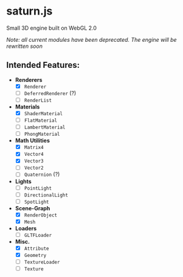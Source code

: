# saturn.js
Small 3D engine built on WebGL 2.0

*Note: all current modules have been deprecated. The engine will be rewritten soon*


## Intended Features:
* **Renderers**
  - [x] `Renderer`
  - [ ] `DeferredRenderer` (?)
  - [ ] `RenderList`

* **Materials**
  - [x] `ShaderMaterial`
  - [ ] `FlatMaterial`
  - [ ] `LambertMaterial`
  - [ ] `PhongMaterial`
  
* **Math Utilities**
  - [x] `Matrix4`
  - [x] `Vector4`
  - [x] `Vector3`
  - [ ] `Vector2`
  - [ ] `Quaternion` (?)

* **Lights**
  - [ ] `PointLight`
  - [ ] `DirectionalLight`
  - [ ] `SpotLight`

* **Scene-Graph**
  - [x] `RenderObject`
  - [x] `Mesh`

* **Loaders**
  - [ ] `GLTFLoader`

* **Misc.**
  - [x] `Attribute`
  - [x] `Geometry`
  - [ ] `TextureLoader`
  - [ ] `Texture`
